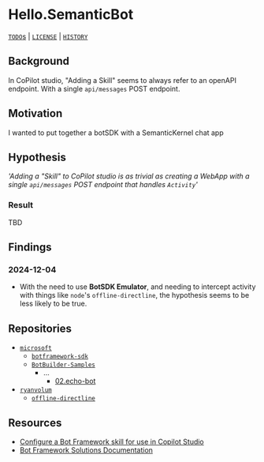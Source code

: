 # Hello.SemanticBot

[`TODO`s](./TODO.md) | [`LICENSE`](LICENSE.md) | [`HISTORY`](HISTORY.md)

## Background

In CoPilot studio, "Adding a Skill" seems to always refer to an openAPI endpoint. With a single `api/messages` POST endpoint.

## Motivation

I wanted to put together a botSDK with a SemanticKernel chat app

## Hypothesis

_'Adding a "Skill" to CoPilot studio is as trivial as creating a WebApp with a single `api/messages` POST endpoint that handles `Activity`'_

### Result

TBD

## Findings

### 2024-12-04

- With the need to use **BotSDK Emulator**, and needing to intercept activity with things like `node`'s `offline-directline`, the hypothesis seems to be less likely to be true.

## Repositories

- [`microsoft`](https://github.com/microsoft/BotBuilder)
  - [`botframework-sdk`](https://github.com/microsoft/botframework-sdk)
  - [`BotBuilder-Samples`](https://github.com/microsoft/BotBuilder-Samples/)
    - ...
      - [02.echo-bot](https://github.com/microsoft/BotBuilder-Samples/tree/main/samples/csharp_dotnetcore/02.echo-bot)
- [`ryanvolum`](https://github.com/ryanvolum)
  - [`offline-directline`](https://github.com/ryanvolum/offline-directline)

## Resources

- [Configure a Bot Framework skill for use in Copilot Studio](https://learn.microsoft.com/en-us/microsoft-copilot-studio/configuration-add-skills)
- [Bot Framework Solutions Documentation](https://microsoft.github.io/botframework-solutions/index#tutorials)
